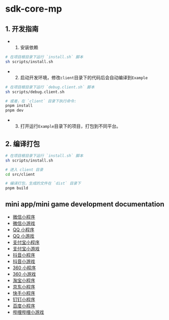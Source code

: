 # sdk-core-mp

## 1. 开发指南

- 1. 安装依赖

```bash
# 在项目根目录下运行 `install.sh` 脚本
sh scripts/install.sh
```

- 2. 启动开发环境，修改`client`目录下的代码后会自动编译到`Example`

```bash
# 在项目根目录下运行 `debug.client.sh` 脚本
sh scripts/debug.client.sh

# 或者，在 `client` 目录下执行命令:
pnpm install
pnpm dev
```

- 3. 打开运行`Example`目录下的项目，打包到不同平台。

## 2. 编译打包

```bash
# 在项目根目录下运行 `install.sh` 脚本
sh scripts/install.sh

# 进入 client 目录
cd src/client

# 编译打包，生成的文件在 `dist` 目录下
pnpm build
```

## mini app/mini game development documentation

- [微信小程序](https://developers.weixin.qq.com/miniprogram/dev/api/)
- [微信小游戏](https://developers.weixin.qq.com/minigame/dev/api/)
- [QQ 小程序](https://q.qq.com/wiki/develop/miniprogram/API/)
- [QQ 小游戏](https://q.qq.com/wiki/develop/game/API/)
- [支付宝小程序](https://opendocs.alipay.com/mini/api)
- [支付宝小游戏](https://opendocs.alipay.com/mini-game/08uvoz?pathHash=4f723567)
- [抖音小程序](https://developer.open-douyin.com/docs/resource/zh-CN/mini-app/develop/api/overview)
- [抖音小游戏](https://developer.open-douyin.com/docs/resource/zh-CN/mini-game/develop/api/overview)
- [360 小程序](https://mp.360.cn/doc/miniprogram/dev/#/8a9a7356fbb45799a2db9e27784bc63a)
- [360 小游戏](https://mp.360.cn/doc/minigame/dev/#/230dc2a66686dc6154f15c3a770c0f7e)
- [淘宝小程序](https://open.taobao.com/v2/doc?spm=a219a.7629140.0.0.a4cf75fejLDZL1#/abilityToOpen?treeId=776&docType=20&docId=957)
- [京东小程序](https://mp-docs.jd.com/doc/dev/api/-1)
- [快手小程序](https://mp.kuaishou.com/docs/develop/api-next/ad/ks.createRewardedVideoAd.html)
- [钉钉小程序](https://open.dingtalk.com/document/orgapp/mini-program-jsapi-overview)
- [百度小程序](https://smartprogram.baidu.com/docs/develop/api/apilist/)
- [哔哩哔哩小游戏](https://miniapp.bilibili.com/small-game-doc/api/intro/)
